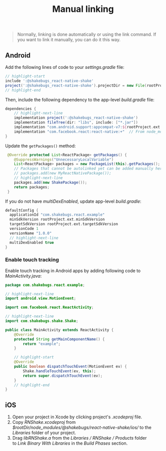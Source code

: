 ﻿---
id: manual-linking
title: Manual linking
---

>Normally, linking is done automatically or using the link command.
If you want to link it manually, you can do it this way.

## Android
Add the following lines of code to your *settings.gradle* file:

```groovy title="settings.gradle"
// highlight-start
include ':@shakebugs_react-native-shake'
project(':@shakebugs_react-native-shake').projectDir = new File(rootProject.projectDir, '../node_modules/@shakebugs/react-native-shake/android')
// highlight-end
```

Then, include the following dependency to the app-level *build.gradle* file:

```groovy title="app/build.gradle"
dependencies {
    // highlight-next-line
    implementation project(':@shakebugs_react-native-shake')
    implementation fileTree(dir: "libs", include: ["*.jar"])
    implementation "com.android.support:appcompat-v7:${rootProject.ext.supportLibVersion}"
    implementation "com.facebook.react:react-native:+"  // From node_modules
}
```

Update the `getPackages()` method:

```java title="MainApplication.java"
 @Override protected List<ReactPackage> getPackages() {
    @SuppressWarnings("UnnecessaryLocalVariable")
    List<ReactPackage> packages = new PackageList(this).getPackages();
    // Packages that cannot be autolinked yet can be added manually here, for example:
    // packages.add(new MyReactNativePackage());
    // highlight-next-line
    packages.add(new ShakePackage());
    return packages;
 } 
```

If you do not have *multiDexEnabled*, update app-level *build.gradle*:

```groovy title="app/build.gradle"
defaultConfig {
  applicationId "com.shakebugs.react.example"
  minSdkVersion rootProject.ext.minSdkVersion
  targetSdkVersion rootProject.ext.targetSdkVersion
  versionCode 1
  versionName "1.0.0"
  // highlight-next-line
  multiDexEnabled true
}
```

### Enable touch tracking

Enable touch tracking in Android apps by adding following code to *MainActivity.java*:

```java title="MainActivity.java"
package com.shakebugs.react.example;

// highlight-next-line
import android.view.MotionEvent;

import com.facebook.react.ReactActivity;

// highlight-next-line
import com.shakebugs.shake.Shake;

public class MainActivity extends ReactActivity {
    @Override
    protected String getMainComponentName() {
        return "example";
    }

    // highlight-start
    @Override
    public boolean dispatchTouchEvent(MotionEvent ev) {
        Shake.handleTouchEvent(ev, this);
        return super.dispatchTouchEvent(ev);
    }
    // highlight-end
}
```

## iOS

1. Open your project in Xcode by clicking project's *.xcodeproj* file.
1. Copy *RNShake.xcodeproj* from *$rootDir/node_modules/@shakebugs/react-native-shake/ios/* to the *Libraries* folder of your project.
1. Drag *libRNShake.a* from the *Libraries / RNShake / Products* folder to *Link Binary With Libraries* in the *Build Phases* section.